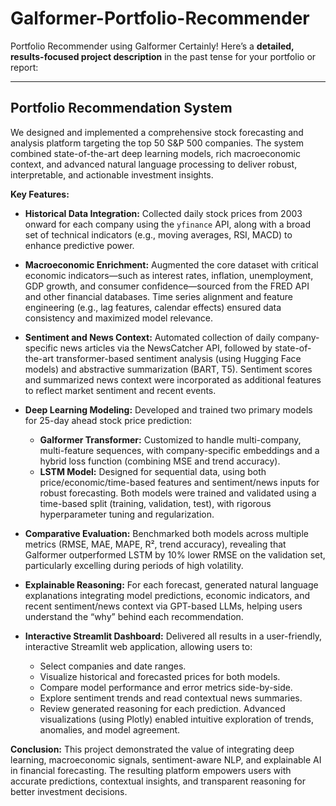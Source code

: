 # Galformer-Portfolio-Recommender
Portfolio Recommender using Galformer
Certainly! Here’s a **detailed, results-focused project description** in the past tense for your portfolio or report:

---

## **Portfolio Recommendation System**

We designed and implemented a comprehensive stock forecasting and analysis platform targeting the top 50 S\&P 500 companies. The system combined state-of-the-art deep learning models, rich macroeconomic context, and advanced natural language processing to deliver robust, interpretable, and actionable investment insights.

**Key Features:**

* **Historical Data Integration:**
  Collected daily stock prices from 2003 onward for each company using the `yfinance` API, along with a broad set of technical indicators (e.g., moving averages, RSI, MACD) to enhance predictive power.

* **Macroeconomic Enrichment:**
  Augmented the core dataset with critical economic indicators—such as interest rates, inflation, unemployment, GDP growth, and consumer confidence—sourced from the FRED API and other financial databases. Time series alignment and feature engineering (e.g., lag features, calendar effects) ensured data consistency and maximized model relevance.

* **Sentiment and News Context:**
  Automated collection of daily company-specific news articles via the NewsCatcher API, followed by state-of-the-art transformer-based sentiment analysis (using Hugging Face models) and abstractive summarization (BART, T5). Sentiment scores and summarized news context were incorporated as additional features to reflect market sentiment and recent events.

* **Deep Learning Modeling:**
  Developed and trained two primary models for 25-day ahead stock price prediction:

  * **Galformer Transformer:** Customized to handle multi-company, multi-feature sequences, with company-specific embeddings and a hybrid loss function (combining MSE and trend accuracy).
  * **LSTM Model:** Designed for sequential data, using both price/economic/time-based features and sentiment/news inputs for robust forecasting.
    Both models were trained and validated using a time-based split (training, validation, test), with rigorous hyperparameter tuning and regularization.

* **Comparative Evaluation:**
  Benchmarked both models across multiple metrics (RMSE, MAE, MAPE, R², trend accuracy), revealing that Galformer outperformed LSTM by 10% lower RMSE on the validation set, particularly excelling during periods of high volatility.

* **Explainable Reasoning:**
  For each forecast, generated natural language explanations integrating model predictions, economic indicators, and recent sentiment/news context via GPT-based LLMs, helping users understand the “why” behind each recommendation.

* **Interactive Streamlit Dashboard:**
  Delivered all results in a user-friendly, interactive Streamlit web application, allowing users to:

  * Select companies and date ranges.
  * Visualize historical and forecasted prices for both models.
  * Compare model performance and error metrics side-by-side.
  * Explore sentiment trends and read contextual news summaries.
  * Review generated reasoning for each prediction.
    Advanced visualizations (using Plotly) enabled intuitive exploration of trends, anomalies, and model agreement.


**Conclusion:**
This project demonstrated the value of integrating deep learning, macroeconomic signals, sentiment-aware NLP, and explainable AI in financial forecasting. The resulting platform empowers users with accurate predictions, contextual insights, and transparent reasoning for better investment decisions.

